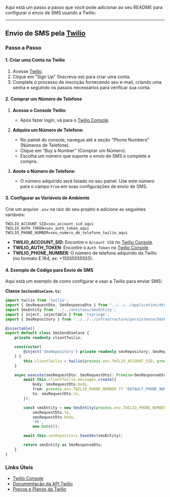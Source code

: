 Aqui está um passo a passo que você pode adicionar ao seu README para configurar o envio de SMS usando a Twilio:

---

## Envio de SMS pela [Twilio](https://admin.twilio.com/)

### Passo a Passo

#### 1. **Criar uma Conta na Twilio**

1. Acesse [Twilio](https://www.twilio.com/).
2. Clique em "Sign Up" (Inscreva-se) para criar uma conta.
3. Complete o processo de inscrição fornecendo seu e-mail, criando uma senha e seguindo os passos necessários para verificar sua conta.

#### 2. **Comprar um Número de Telefone**

1. **Acesse o Console Twilio**:
   - Após fazer login, vá para o [Twilio Console](https://www.twilio.com/console).

2. **Adquira um Número de Telefone**:
   - No painel do console, navegue até a seção "Phone Numbers" (Números de Telefone).
   - Clique em "Buy a Number" (Comprar um Número).
   - Escolha um número que suporte o envio de SMS e complete a compra. 

3. **Anote o Número de Telefone**:
   - O número adquirido será listado no seu painel. Use este número para o campo `From` em suas configurações de envio de SMS.

#### 3. **Configurar as Variáveis de Ambiente**

Crie um arquivo `.env` na raiz do seu projeto e adicione as seguintes variáveis:

```env
TWILIO_ACCOUNT_SID=seu_account_sid_aqui
TWILIO_AUTH_TOKEN=seu_auth_token_aqui
TWILIO_PHONE_NUMBER=seu_numero_de_telefone_twilio_aqui
```

- **TWILIO_ACCOUNT_SID**: Encontre o `Account SID` no [Twilio Console](https://www.twilio.com/console).
- **TWILIO_AUTH_TOKEN**: Encontre o `Auth Token` no [Twilio Console](https://www.twilio.com/console).
- **TWILIO_PHONE_NUMBER**: O número de telefone adquirido da Twilio (no formato E.164, ex: +15555555555).

#### 4. **Exemplo de Código para Envio de SMS**

Aqui está um exemplo de como configurar e usar a Twilio para enviar SMS:

**Classe `SmsSendUseCase.ts`:**

```typescript
import twilio from 'twilio';
import { SmsRequestDto, SmsResponseDto } from "../../../application/dto/SmsDto";
import SmsEntity from '../../entities/SmsEntity';
import { inject, injectable } from 'tsyringe';
import { SmsRepository } from '../../../infrastructure/persistence/SmsRepository';

@injectable()
export default class SmsSendUseCase {
    private readonly clientTwilio;

    constructor(
        @inject('SmsRepository') private readonly smsRepository: SmsRepository
    ) {
        this.clientTwilio = twilio(process.env.TWILIO_ACCOUNT_SID, process.env.TWILIO_AUTH_TOKEN);
    }

    async execute(smsRequestDto: SmsRequestDto): Promise<SmsResponseDto> {
        await this.clientTwilio.messages.create({
            body: smsRequestDto.body,
            from: process.env.TWILIO_PHONE_NUMBER ?? 'DEFAULT_PHONE_NUMBER',
            to: smsRequestDto.to,
        });

        const smsEntity = new SmsEntity(process.env.TWILIO_PHONE_NUMBER ?? 'DEFAULT_PHONE_NUMBER',
            smsRequestDto.to,
            smsRequestDto.body,
            'Ok',
            new Date());

        await this.smsRepository.SaveSms(smsEntity);

        return smsEntity as SmsResponseDto;
    }
}
```

### Links Úteis

- [Twilio Console](https://www.twilio.com/console)
- [Documentação da API Twilio](https://www.twilio.com/docs/sms)
- [Preços e Planos da Twilio](https://www.twilio.com/pricing)
